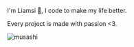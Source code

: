 I'm Liamsi 👋, I code to make my life better.

Every project is made with passion <3.

![musashi](https://i.pinimg.com/564x/2d/71/9b/2d719b62f39c91c0f285756d912fa474.jpg)
